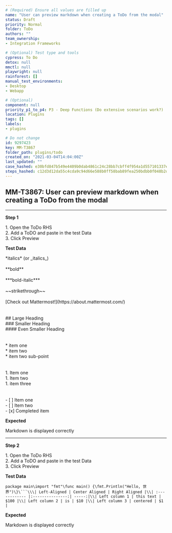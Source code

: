 ```yaml
---
# (Required) Ensure all values are filled up
name: "User can preview markdown when creating a ToDo from the modal"
status: Draft
priority: Normal
folder: ToDo
authors: ""
team_ownership: 
- Integration Frameworks

# (Optional) Test type and tools
cypress: To Do
detox: null
mmctl: null
playwright: null
rainforest: []
manual_test_environments: 
- Desktop
- Webapp

# (Optional)
component: null
priority_p1_to_p4: P3 - Deep Functions (Do extensive scenarios work?)
location: Plugins
tags: []
labels: 
- plugins

# Do not change
id: 9297423
key: MM-T3867
folder_path: plugins/todo
created_on: "2021-03-04T14:04:00Z"
last_updated: ""
case_hashed: e30bfd847b549e4409b0dab4861c24c28bb7cbff4f954a1d557101337edde3624847aa6ba211e6280f57471e71e1b318
steps_hashed: c12d3d12da55c4cda9c94d66e588b0ff58bab89fea250bdbb0f048b2ddf05e0ee2c3f0df88b7462612e9004cb7ccb3f9
---
```


## MM-T3867: User can preview markdown when creating a ToDo from the modal

---

**Step 1**

1\. Open the ToDo RHS\
2\. Add a ToDO and paste in the test Data\
3\. Click Preview

**Test Data**

\*italics\* (or \_italics\_)\
\
\*\*bold\*\*\
\
\*\*\*bold-italic\*\*\*\
\
\~\~strikethrough\~\~\
\
\[Check out Mattermost!]\(https\://about.mattermost.com/)\
\
\
\## Large Heading\
\### Smaller Heading\
\#### Even Smaller Heading\
\
\
\* item one\
\* item two\
\* item two sub-point\
\
\
1\. Item one\
1\. Item two\
1\. item three\
\
\
\- \[ ] Item one\
\- \[ ] Item two\
\- \[x] Completed item

**Expected**

Markdown is displayed correctly

---

**Step 2**

1\. Open the ToDo RHS\
2\. Add a ToDO and paste in the test Data\
3\. Click Preview

**Test Data**

````
package main\import "fmt"\func main() {\fmt.Println("Hello, 世界")\}\```\\\| Left-Aligned | Center Aligned | Right Aligned |\\| :------------ |:---------------:| -----:|\\| Left column 1 | this text | $100 |\\| Left column 2 | is | $10 |\\| Left column 3 | centered | $1 |
````

**Expected**

Markdown is displayed correctly
